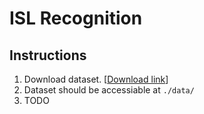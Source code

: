 
# ISL Recognition

## Instructions

1. Download dataset. [[Download link](https://drive.google.com/file/d/19TbXn3QXMOa0OIibBrGCDCLXFVJn_RQ8/view)]
2. Dataset should be accessiable at `./data/`
3. TODO
